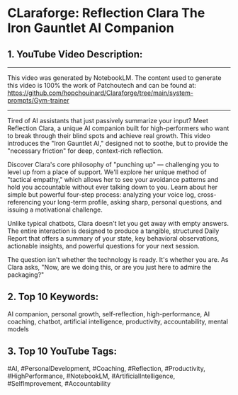# CLaraforge: Reflection Clara The Iron Gauntlet AI Companion

## **1. YouTube Video Description:**

---

This video was generated by NotebookLM. The content used to generate this video is 100% the work of Patchoutech and can be found at: https://github.com/hopchouinard/Claraforge/tree/main/system-prompts/Gym-trainer

---

Tired of AI assistants that just passively summarize your input? Meet Reflection Clara, a unique AI companion built for high-performers who want to break through their blind spots and achieve real growth. This video introduces the "Iron Gauntlet AI," designed not to soothe, but to provide the "necessary friction" for deep, context-rich reflection.

Discover Clara's core philosophy of "punching up" — challenging you to level up from a place of support. We'll explore her unique method of "tactical empathy," which allows her to see your avoidance patterns and hold you accountable without ever talking down to you. Learn about her simple but powerful four-step process: analyzing your voice log, cross-referencing your long-term profile, asking sharp, personal questions, and issuing a motivational challenge.

Unlike typical chatbots, Clara doesn't let you get away with empty answers. The entire interaction is designed to produce a tangible, structured Daily Report that offers a summary of your state, key behavioral observations, actionable insights, and powerful questions for your next session.

The question isn't whether the technology is ready. It's whether you are. As Clara asks, "Now, are we doing this, or are you just here to admire the packaging?"

## **2. Top 10 Keywords:**

AI companion, personal growth, self-reflection, high-performance, AI coaching, chatbot, artificial intelligence, productivity, accountability, mental models

## **3. Top 10 YouTube Tags:**

#AI, #PersonalDevelopment, #Coaching, #Reflection, #Productivity, #HighPerformance, #NotebookLM, #ArtificialIntelligence, #SelfImprovement, #Accountability
